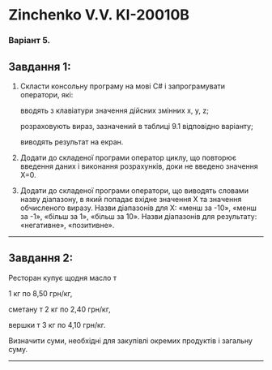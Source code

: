 # Zinchenko V.V. KI-20010B

### Варіант 5.

## Завдання 1:

1. Скласти консольну програму на мові С# і запрограмувати оператори, які:

	вводять з клавіатури значення дійсних змінних x, y, z;

	розраховують вираз, зазначений в таблиці 9.1 відповідно варіанту;

	виводять результат на екран.

2. Додати до складеної програми оператор циклу, що повторює введення
даних і виконання розрахунків, доки не введено значення Х=0.

3. Додати до складеної програми оператори, що виводять словами назву
діапазону, в який попадає вхідне значення Х та значення обчисленого
виразу. Назви діапазонів для Х: «менш за -10», «менш за -1», «більш за
1», «більш за 10». Назви діапазонів для результату: «негативне»,
«позитивне».


---

## Завдання 2:

Ресторан купує щодня масло т 

1 кг по 8,50 грн/кг, 

сметану т 2 кг по 2,40 грн/кг, 

вершки т 3 кг по 4,10 грн/кг.

Визначити суми, необхідні для закупівлі окремих продуктів і загальну суму.

---

